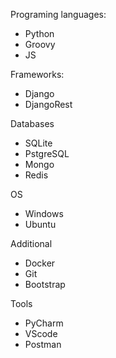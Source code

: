 Programing languages:
- Python
- Groovy
- JS

Frameworks:
- Django
- DjangoRest

Databases
- SQLite
- PstgreSQL
- Mongo
- Redis

OS
- Windows
- Ubuntu

Additional
- Docker
- Git
- Bootstrap

Tools
- PyCharm
- VScode
- Postman
